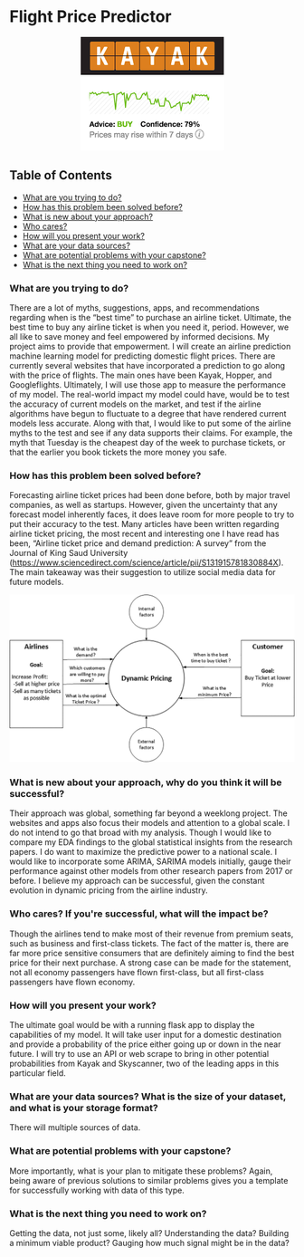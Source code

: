 # Flight Price Predictor
<p align="center">
  <img src="images/kayakpredict.png">
</p>  

## Table of Contents

* [What are you trying to do?](#what-are-you-trying-to-do)
* [How has this problem been solved before?](#how-has-this-problem-been-solved-before)
* [What is new about your approach?](#what-is-new-about-your-approach,-why-do-you-think-it-will-be-successful)
* [Who cares?](#who-cares-if-you're-successful,-what-will-the-impact-be)
* [How will you present your work?](#how-will-you-present-your-work)
* [What are your data sources?](#what-are-your-data-sources?-what-is-the-size-of-your-dataset,-and-what-is-your-storage-format)
* [What are potential problems with your capstone?](#what-are-potential-problems-with-your-capstone)
* [What is the next thing you need to work on?](#what-is-the-next-thing-you-need-to-work-on)

### What are you trying to do?
There are a lot of myths, suggestions, apps, and recommendations regarding when is the “best time” to purchase an airline ticket.  Ultimate, the best time to buy any airline ticket is when you need it, period.  However, we all like to save money and feel empowered by informed decisions.  My project aims to provide that empowerment.  I will create an airline prediction machine learning model for predicting domestic flight prices.  There are currently several websites that have incorporated a prediction to go along with the price of flights.  The main ones have been Kayak, Hopper, and Googleflights. Ultimately, I will use those app to measure the performance of my model.  The real-world impact my model could have, would be to test the accuracy of current models on the market, and test if the airline algorithms have begun to fluctuate to a degree that have rendered current models less accurate. Along with that, I would like to put some of the airline myths to the test and see if any data supports their claims.  For example, the myth that Tuesday is the cheapest day of the week to purchase tickets, or that the earlier you book tickets the more money you safe.   

### How has this problem been solved before?
Forecasting airline ticket prices had been done before, both by major travel companies, as well as startups.  However, given the uncertainty that any forecast model inherently faces, it does leave room for more people to try to put their accuracy to the test.  Many articles have been written regarding airline ticket pricing, the most recent and interesting one I have read has been, “Airline ticket price and demand prediction: A survey” from the Journal of King Saud University (https://www.sciencedirect.com/science/article/pii/S131915781830884X). The main takeaway was their suggestion to utilize social media data for future models.
<p align="center">
  <img src="images/dynamicpricing.jpg">
</p>  

### What is new about your approach, why do you think it will be successful?
Their approach was global, something far beyond a weeklong project.  The websites and apps also focus their models and attention to a global scale.  I do not intend to go that broad with my analysis.  Though I would like to compare my EDA findings to the global statistical insights from the research papers.  I do want to maximize the predictive power to a national scale.  I would like to incorporate some ARIMA, SARIMA models initially, gauge their performance against other models from other research papers from 2017 or before.  I believe my approach can be successful, given the constant evolution in dynamic pricing from the airline industry.     

### Who cares? If you're successful, what will the impact be?
Though the airlines tend to make most of their revenue from premium seats, such as business and first-class tickets.  The fact of the matter is, there are far more price sensitive consumers that are definitely aiming to find the best price for their next purchase.  A strong case can be made for the statement, not all economy passengers have flown first-class, but all first-class passengers have flown economy.   

### How will you present your work?
The ultimate goal would be with a running flask app to display the capabilities of my model.  It will take user input for a domestic destination and provide a probability of the price either going up or down in the near future.  I will try to use an API or web scrape to bring in other potential probabilities from Kayak and Skyscanner, two of the leading apps in this particular field.  

### What are your data sources? What is the size of your dataset, and what is your storage format?
There will multiple sources of data.  

### What are potential problems with your capstone?
More importantly, what is your plan to mitigate these problems? Again, being aware of previous solutions to similar problems gives you a template for successfully working with data of this type.

### What is the next thing you need to work on?
Getting the data, not just some, likely all? Understanding the data? Building a minimum viable product? Gauging how much signal might be in the data?